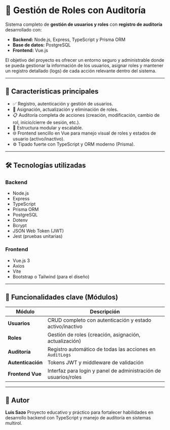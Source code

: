 # 🧩 Gestión de Roles con Auditoría

Sistema completo de **gestión de usuarios y roles** con **registro de auditoría** desarrollado con:

* **Backend:** Node.js, Express, TypeScript y Prisma ORM
* **Base de datos:** PostgreSQL
* **Frontend:** Vue.js

El objetivo del proyecto es ofrecer un entorno seguro y administrable donde se pueda gestionar la información de los usuarios, asignar roles y mantener un registro detallado (logs) de cada acción relevante dentro del sistema.

---

## 🚀 Características principales

* ✅ Registro, autenticación y gestión de usuarios.
* 🔐 Asignación, actualización y eliminación de roles.
* 📋 Auditoría completa de acciones (creación, modificación, cambio de rol, inicio/cierre de sesión, etc.).
* 🧱 Estructura modular y escalable.
* 🌐 Frontend sencillo en Vue para manejo visual de roles y estados de usuario (activo/inactivo).
* ⚙️ Tipado fuerte con TypeScript y ORM moderno (Prisma).

---

## 🛠️ Tecnologías utilizadas

### **Backend**

* Node.js
* Express
* TypeScript
* Prisma ORM
* PostgreSQL
* Dotenv
* Bcrypt
* JSON Web Token (JWT)
* Jest (pruebas unitarias)

### **Frontend**

* Vue.js 3
* Axios
* Vite
* Bootstrap o Tailwind (para el diseño)

---

## 🧩 Funcionalidades clave (Módulos)

| Módulo            | Descripción                                                     |
| ----------------- | --------------------------------------------------------------- |
| **Usuarios**      | CRUD completo con autenticación y estado activo/inactivo        |
| **Roles**         | Gestión de roles (creación, asignación, actualización)          |
| **Auditoría**     | Registro automático de todas las acciones en `AuditLogs`        |
| **Autenticación** | Tokens JWT y middleware de validación                           |
| **Frontend Vue**  | Interfaz para login y panel de administración de usuarios/roles |

---

## 👤 Autor

**Luis Sazo**
Proyecto educativo y práctico para fortalecer habilidades en desarrollo backend con TypeScript y manejo de auditoría en sistemas multirol.
